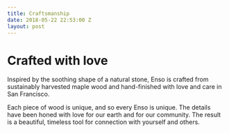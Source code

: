 ```yaml
---
title: Craftsmanship
date: 2018-05-22 22:53:00 Z
layout: post
---
```


# Crafted with love 

Inspired by the soothing shape of a natural stone, Enso is crafted from sustainably harvested maple wood and hand-finished with love and care in San Francisco.

Each piece of wood is unique, and so every Enso is unique. The details have been honed with love for our earth and for our community. The result is a beautiful, timeless tool for connection with yourself and others. 